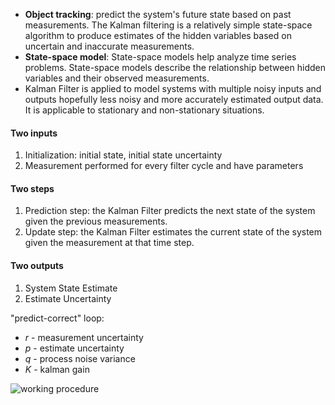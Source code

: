 - **Object tracking**: 
predict the system's future state based on past measurements. The Kalman filtering is a relatively simple state-space algorithm to produce estimates of the hidden variables based on uncertain and inaccurate measurements.
- **State-space model**: 
State-space models help analyze time series problems. State-space models describe the relationship between hidden variables and their observed measurements.
- Kalman Filter is applied to model systems with multiple noisy inputs and outputs hopefully less noisy and more accurately estimated output data. It is applicable to stationary and non-stationary situations.

#### Two inputs
1. Initialization: initial state, initial state uncertainty
2. Measurement performed for every filter cycle and have parameters

#### Two steps
1. Prediction step: the Kalman Filter predicts the next state of the system given the previous measurements.
2. Update step: the Kalman Filter estimates the current state of the system given the measurement at that time step.

#### Two outputs
1. System State Estimate
2. Estimate Uncertainty


"predict-correct" loop:
- *r* - measurement uncertainty
- *p* - estimate uncertainty
- *q* - process noise variance
- *K* - kalman gain

![working procedure](https://miro.medium.com/v2/resize:fit:1100/format:webp/1*MitdOoW3-u80LG1qV9Lyeg.png)
